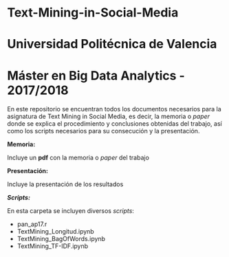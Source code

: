 # Text-Mining-in-Social-Media
# Universidad Politécnica de Valencia
# Máster en Big Data Analytics - 2017/2018

En este repositorio se encuentran todos los documentos necesarios para la asignatura de Text Mining in Social Media, es decir, la memoria o _paper_ donde se explica el procedimiento y conclusiones obtenidas del trabajo, así como los scripts necesarios para su consecución y la presentación.

**Memoria:**

Incluye un **pdf** con la memoria o _paper_ del trabajo

**Presentación:**

Incluye la presentación de los resultados

**_Scripts:_**

En esta carpeta se incluyen diversos _scripts_:
- pan_ap17.r
- TextMining_Longitud.ipynb
- TextMining_BagOfWords.ipynb
- TextMining_TF-IDF.ipynb
